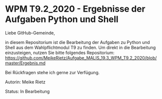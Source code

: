# WPM T9.2_2020 - Ergebnisse der Aufgaben Python und Shell

Liebe GitHub-Gemeinde,

in diesem Repositorium ist die Bearbeitung der Aufgaben zu Python und Shell aus dem Wahlpflichtmodul T9 zu finden. 
Um direkt in die Bearbeitung einzusteigen, nutzen Sie bitte folgendes Repositorium: https://github.com/MeikeRietz/Aufgabe_MALIS_19.3_WPM_T9.2_2020/blob/master/Ergebnis.md     

Bei Rückfragen stehe ich gerne zur Verfügung.      

Autorin: Meike Rietz     

Status: In Bearbeitung
